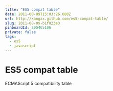 ```yaml
---
title: "ES5 compat table"
date: 2011-08-09T15:03:26.000Z
url: http://kangax.github.com/es5-compat-table/ 
slug: 2011-08-09-b1f023e3
pinboardId: 205465106
private: false
tags:
  - es5
  - javascript
---
```


# ES5 compat table

ECMAScript 5 compatibility table
